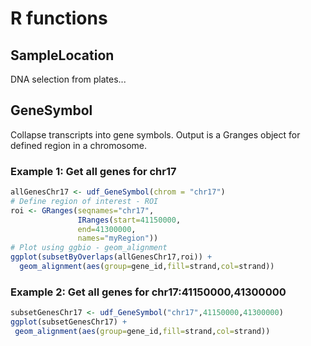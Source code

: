 R functions
====

## SampleLocation
DNA selection from plates...

## GeneSymbol
Collapse transcripts into gene symbols. Output is a Granges object for defined region in a chromosome.

### Example 1: Get all genes for chr17
```r
allGenesChr17 <- udf_GeneSymbol(chrom = "chr17")
# Define region of interest - ROI
roi <- GRanges(seqnames="chr17",
               IRanges(start=41150000,
               end=41300000,
               names="myRegion"))
# Plot using ggbio - geom_alignment
ggplot(subsetByOverlaps(allGenesChr17,roi)) + 
  geom_alignment(aes(group=gene_id,fill=strand,col=strand))
```
### Example 2: Get all genes for chr17:41150000,41300000
```r
subsetGenesChr17 <- udf_GeneSymbol("chr17",41150000,41300000)
ggplot(subsetGenesChr17) + 
 geom_alignment(aes(group=gene_id,fill=strand,col=strand))
```
